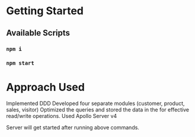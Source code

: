 # Getting Started


## Available Scripts

### `npm i`
### `npm start`

# Approach Used

Implemented DDD 
Developed four separate modules (customer, product, sales, visitor)
Optimized the queries and stored the data in the for effective read/write operations.
Used Apollo Server v4

Server will get started after running above commands.
